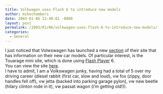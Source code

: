 ```yaml
---
title: Volkwagen uses Flash 6 to introduce new models
author: mikechambers
date: 2003-01-06 12:40:01 -0800
layout: post
permalink: /2003/01/06/volkwagen-uses-flash-6-to-introduce-new-models/
categories:
  - General
---
```



I just noticed that Volwswagen has launched a new [section][1] of their site that has information on their new car models. Of particular interest, is the Touarage mini site, which is done using [Flash Player][2] 6.  
You can view the site [here][1].  
I have to admit, I am a Volkswagen junky, having had a total of 5 over my driving career (diesel rabbit (first car, slow and loud), vw fox (zippy, door handles fell off), vw jetta (backed into parking garage pylon), vw new beetle (hilary clinton rode in it), vw passat wagon (i&#8217;m getting old!)).

 [1]: http://www.vw.com/newModels.htm#
 [2]: http://www.macromedia.com/software/flashplayer/